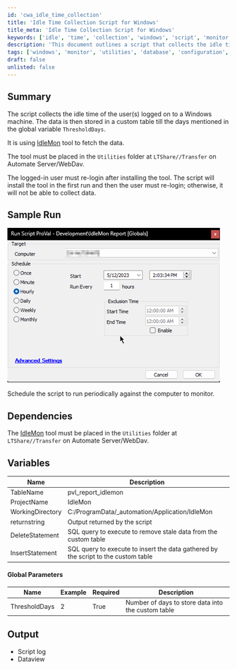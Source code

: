 ```yaml
---
id: 'cwa_idle_time_collection'
title: 'Idle Time Collection Script for Windows'
title_meta: 'Idle Time Collection Script for Windows'
keywords: ['idle', 'time', 'collection', 'windows', 'script', 'monitor']
description: 'This document outlines a script that collects the idle time of users logged on to a Windows machine. The data is stored in a custom table for a specified number of days, utilizing the IdleMon tool for data collection. Instructions for installation and scheduling are provided.'
tags: ['windows', 'monitor', 'utilities', 'database', 'configuration', 'report']
draft: false
unlisted: false
---
```

## Summary

The script collects the idle time of the user(s) logged on to a Windows machine. The data is then stored in a custom table till the days mentioned in the global variable `ThresholdDays`.

It is using [IdleMon](https://proval.itglue.com/DOC-5078775-12641582) tool to fetch the data.

The tool must be placed in the `Utilities` folder at `LTShare//Transfer` on Automate Server/WebDav.

The logged-in user must re-login after installing the tool. The script will install the tool in the first run and then the user must re-login; otherwise, it will not be able to collect data.

## Sample Run

![Sample Run](../../../static/img/IdleMon-Report-Globals/image_1.png)

Schedule the script to run periodically against the computer to monitor.

## Dependencies

The [IdleMon](https://proval.itglue.com/DOC-5078775-12641582) tool must be placed in the `Utilities` folder at `LTShare//Transfer` on Automate Server/WebDav.

## Variables

| Name              | Description                                                      |
|-------------------|------------------------------------------------------------------|
| TableName         | pvl_report_idlemon                                              |
| ProjectName       | IdleMon                                                         |
| WorkingDirectory   | C:/ProgramData/_automation/Application/IdleMon                  |
| returnstring      | Output returned by the script                                    |
| DeleteStatement   | SQL query to execute to remove stale data from the custom table |
| InsertStatement   | SQL query to execute to insert the data gathered by the script to the custom table |

#### Global Parameters

| Name          | Example | Required | Description                                      |
|---------------|---------|----------|--------------------------------------------------|
| ThresholdDays | 2       | True     | Number of days to store data into the custom table |

## Output

- Script log
- Dataview



